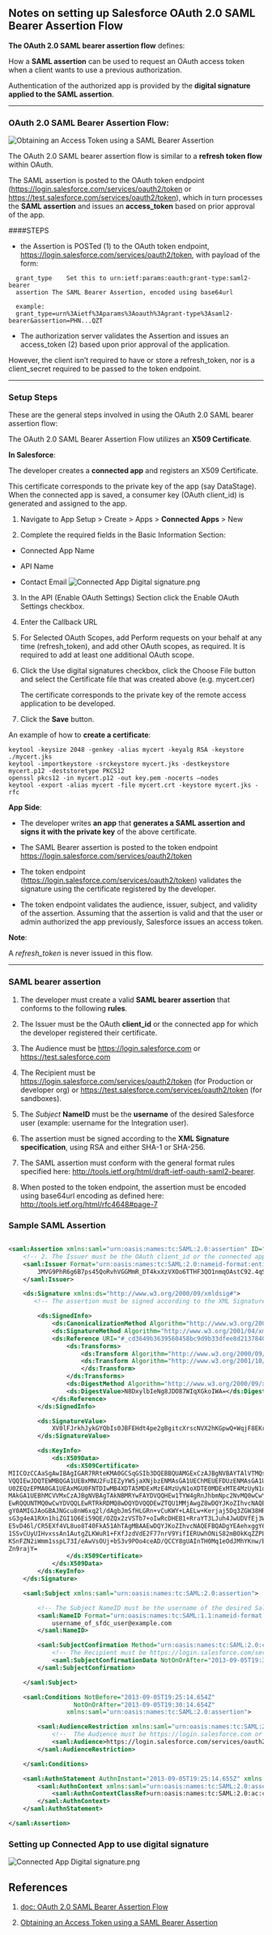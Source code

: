 ## Notes on setting up Salesforce OAuth 2.0 SAML Bearer Assertion Flow









**The OAuth 2.0 SAML bearer assertion flow** defines:

How a **SAML assertion** can be used to request an OAuth access token when a client wants to use a previous authorization.

Authentication of the authorized app is provided by the **digital signature applied to the SAML assertion**.


---------


### OAuth 2.0 SAML Bearer Assertion Flow:

![Obtaining an Access Token using a SAML Bearer Assertion](https://s3.amazonaws.com/dfc-wiki/en/images/0/09/OAuthSAMLBearerAssertionFlow.png)

The OAuth 2.0 SAML bearer assertion flow is similar to a **refresh token flow** within OAuth.

The SAML assertion is posted to the OAuth token endpoint (https://login.salesforce.com/services/oauth2/token or https://test.salesforce.com/services/oauth2/token),
which in turn processes the **SAML assertion** and issues an **access_token** based on prior approval of the app.

####STEPS

 - the Assertion is POSTed (1) to the OAuth token endpoint, https://login.salesforce.com/services/oauth2/token, with payload of the form:

```
  grant_type	Set this to urn:ietf:params:oauth:grant-type:saml2-bearer
  assertion	The SAML Bearer Assertion, encoded using base64url

  example:
  grant_type=urn%3Aietf%3Aparams%3Aoauth%3Agrant-type%3Asaml2-bearer&assertion=PHN...QZT

```
- The authorization server validates the Assertion and issues an access_token (2) based upon prior approval of the application.


However, the client isn’t required to have or store a refresh_token, nor is a client_secret required to be passed to the token endpoint.


----------

### Setup Steps

These are the general steps involved in using the OAuth 2.0 SAML bearer assertion flow:

The OAuth 2.0 SAML Bearer Assertion Flow utilizes an **X509 Certificate**.

**In Salesforce**:

The developer creates a **connected app** and registers an X509 Certificate.

This certificate corresponds to the private key of the app (say DataStage). When the connected app is saved,
 a consumer key (OAuth client_id) is generated and assigned to the app.


1. Navigate to App Setup > Create > Apps > **Connected Apps** > New

2. Complete the required fields in the Basic Information Section:

  - Connected App Name

  - API Name

  - Contact Email
  ![Connected App Digital signature.png](img/connectApp-DigitalCert.png)

3. In the API (Enable OAuth Settings) Section click the Enable OAuth Settings checkbox.

4. Enter the Callback URL

5. For Selected OAuth Scopes, add Perform requests on your behalf at any time (refresh_token), and add other OAuth scopes, as required.  It is required to add at least one additional OAuth scope.

6. Click the Use digital signatures checkbox,
   click the Choose File button and select the Certificate file that was created above (e.g. mycert.cer)

   The certificate corresponds to the private key of the remote access application to be developed.

7. Click the **Save** button.




An example of how to **create a certificate**:
```
keytool -keysize 2048 -genkey -alias mycert -keyalg RSA -keystore ./mycert.jks
keytool -importkeystore -srckeystore mycert.jks -destkeystore mycert.p12 -deststoretype PKCS12
openssl pkcs12 -in mycert.p12 -out key.pem -nocerts –nodes
keytool -export -alias mycert -file mycert.crt -keystore mycert.jks -rfc

```

**App Side**:

- The developer writes **an app** that **generates a SAML assertion and signs it with the private key** of the above certificate.

- The SAML Bearer assertion is posted to the token endpoint https://login.salesforce.com/services/oauth2/token

- The token endpoint (https://login.salesforce.com/services/oauth2/token) validates the signature using
 the certificate registered by the developer.

- The token endpoint validates the audience, issuer, subject, and validity of the assertion.
Assuming that the assertion is valid and that the user or admin authorized the app previously, Salesforce issues an access token.



**Note**:

A *refresh_token* is never issued in this flow.

------
### SAML bearer assertion

1. The developer must create a valid **SAML bearer assertion** that conforms to the following **rules**.

2. The Issuer must be the OAuth **client_id** or the connected app for which the developer registered their certificate.

3. The Audience must be https://login.salesforce.com or https://test.salesforce.com

4. The Recipient must be https://login.salesforce.com/services/oauth2/token (for Production or developer org) or https://test.salesforce.com/services/oauth2/token (for sandboxes).

5. The *Subject* **NameID** must be the **username** of the desired Salesforce user (example: username for the Integration user).

6. The assertion must be signed according to the **XML Signature specification**, using RSA and either SHA-1 or SHA-256.

7. The SAML assertion must conform with the general format rules specified here: http://tools.ietf.org/html/draft-ietf-oauth-saml2-bearer.

8. When posted to the token endpoint, the assertion must be encoded using base64url encoding as defined here: http://tools.ietf.org/html/rfc4648#page-7


### Sample SAML Assertion

```XML

<saml:Assertion xmlns:saml="urn:oasis:names:tc:SAML:2.0:assertion" ID="_cd3649b3639560458bc9d9b33dfee8d21378409114655" IssueInstant="2013-09-05T19:25:14.654Z" Version="2.0">
    <!-- 2. The Issuer must be the OAuth client_id or the connected app for which the developer registered their certificate. -->
    <saml:Issuer Format="urn:oasis:names:tc:SAML:2.0:nameid-format:entity" xmlns:saml="urn:oasis:names:tc:SAML:2.0:assertion">
        3MVG9PhR6g6B7ps45QoRvhVGGMmR_DT4kxXzVXOo6TTHF3QO1nmqOAstC92.4qSUiUeEDcuGV4tmAxyo_fV8j
    </saml:Issuer>

    <ds:Signature xmlns:ds="http://www.w3.org/2000/09/xmldsig#">
       <!-- The assertion must be signed according to the XML Signature specification, using RSA and either SHA-1 or SHA-256. -->

        <ds:SignedInfo>
            <ds:CanonicalizationMethod Algorithm="http://www.w3.org/2001/10/xml-exc-c14n#"/>
            <ds:SignatureMethod Algorithm="http://www.w3.org/2001/04/xmldsig-more#rsa-sha256"/>
            <ds:Reference URI="#_cd3649b3639560458bc9d9b33dfee8d21378409114655">
                <ds:Transforms>
                    <ds:Transform Algorithm="http://www.w3.org/2000/09/xmldsig#enveloped-signature"/>
                    <ds:Transform Algorithm="http://www.w3.org/2001/10/xml-exc-c14n#"><ec:InclusiveNamespaces xmlns:ec="http://www.w3.org/2001/10/xml-exc-c14n#" PrefixList="ds saml"/>
                    </ds:Transform>
                </ds:Transforms>
                <ds:DigestMethod Algorithm="http://www.w3.org/2000/09/xmldsig#sha1"/>
                <ds:DigestValue>N8DxylbIeNg8JDO87WIqXGkoIWA=</ds:DigestValue>
            </ds:Reference>
        </ds:SignedInfo>

        <ds:SignatureValue>
            XV0lFJrkhJykGYQbIs0JBFEHdt4pe2gBgitcXrscNVX2hKGpwQ+WqjF8EKrqV4Q3/Q4KglrXl/6s xJr6WOmxWtIQC4oWhSvVyfag34zQoecZeunEdFSMlnvPtqBVzJu9hJjy/QDqDWfMeWvF9S50Azd0 EhJxz/Ly1i28o4aCXQQ=
        </ds:SignatureValue>

        <ds:KeyInfo>
            <ds:X509Data>
                <ds:X509Certificate>
MIICOzCCAaSgAwIBAgIGAR7RRteKMA0GCSqGSIb3DQEBBQUAMGExCzAJBgNVBAYTAlVTMQswCQYD
VQQIEwJDQTEWMBQGA1UEBxMNU2FuIEZyYW5jaXNjbzENMAsGA1UEChMEUEFDUzENMAsGA1UECxME
U0ZEQzEPMA0GA1UEAxMGU0FNTDIwMB4XDTA5MDExMzE4MzUyN1oXDTE0MDExMTE4MzUyN1owYTEL
MAkGA1UEBhMCVVMxCzAJBgNVBAgTAkNBMRYwFAYDVQQHEw1TYW4gRnJhbmNpc2NvMQ0wCwYDVQQK
EwRQQUNTMQ0wCwYDVQQLEwRTRkRDMQ8wDQYDVQQDEwZTQU1MMjAwgZ8wDQYJKoZIhvcNAQEBBQAD
gY0AMIGJAoGBAJNGcu8nW6xq2l/dAgbJmSfHLGRn+vCuKWY+LAELw+Kerjaj5Dq3ZGW38HR4BmZk
sG3g4eA1RXn1hiZGI1Q6Ei59QE/OZQx2zVSTb7+oIwRcDHEB1+RraYT3LJuh4JwUDVfEj3WgDnTj
E5vD46l/CR5EXf4VL8uo8T40FkA51AhTAgMBAAEwDQYJKoZIhvcNAQEFBQADgYEAehxggY6tBl8x
1SSvCUyUIHvxssAn1AutgZLKWuR1+FXfJzdVdE2F77nrV9YifIERUwhONiS82mBOkKqZZPL1hcKh
KSnFZN2iWmm1sspL73I/eAwVsOUj+bS3v9POo4ceAD/QCCY8gUAInTH0Mq1eOdJMhYKnw/blUyqj
Zn9rajY=
                </ds:X509Certificate>
            </ds:X509Data>
        </ds:KeyInfo>
    </ds:Signature>

    <saml:Subject xmlns:saml="urn:oasis:names:tc:SAML:2.0:assertion">

        <!-- The Subject NameID must be the username of the desired Salesforce user. -->
        <saml:NameID Format="urn:oasis:names:tc:SAML:1.1:nameid-format:unspecified" xmlns:saml="urn:oasis:names:tc:SAML:2.0:assertion">
            username_of_sfdc_user@example.com
        </saml:NameID>

        <saml:SubjectConfirmation Method="urn:oasis:names:tc:SAML:2.0:cm:bearer" xmlns:saml="urn:oasis:names:tc:SAML:2.0:assertion">
            <!-- The Recipient must be https://login.salesforce.com/services/oauth2/token or https://test.salesforce.com/services/oauth2/token. -->
            <saml:SubjectConfirmationData NotOnOrAfter="2013-09-05T19:30:14.654Z" Recipient="https://login.salesforce.com/services/oauth2/token"/>
        </saml:SubjectConfirmation>

    </saml:Subject>

    <saml:Conditions NotBefore="2013-09-05T19:25:14.654Z"
                  NotOnOrAfter="2013-09-05T19:30:14.654Z"
                xmlns:saml="urn:oasis:names:tc:SAML:2.0:assertion">

        <saml:AudienceRestriction xmlns:saml="urn:oasis:names:tc:SAML:2.0:assertion">
            <!--  The Audience must be https://login.salesforce.com or https://test.salesforce.com. -->
            <saml:Audience>https://login.salesforce.com/services/oauth2/token</saml:Audience>
        </saml:AudienceRestriction>

    </saml:Conditions>

    <saml:AuthnStatement AuthnInstant="2013-09-05T19:25:14.655Z" xmlns:saml="urn:oasis:names:tc:SAML:2.0:assertion">
        <saml:AuthnContext xmlns:saml="urn:oasis:names:tc:SAML:2.0:assertion">
            <saml:AuthnContextClassRef>urn:oasis:names:tc:SAML:2.0:ac:classes:unspecified</saml:AuthnContextClassRef>
        </saml:AuthnContext>
    </saml:AuthnStatement>

</saml:Assertion>

```


### Setting up Connected App to use digital signature
![Connected App Digital signature.png](img/connectApp-DigitalCert.png)

## References
1. [doc: OAuth 2.0 SAML Bearer Assertion Flow](https://help.salesforce.com/articleView?id=remoteaccess_oauth_SAML_bearer_flow.htm&language=en&type=0)

2. [Obtaining an Access Token using a SAML Bearer Assertion](https://developer.salesforce.com/page/Digging_Deeper_into_OAuth_2.0_on_Force.com#Obtaining_an_Access_Token_using_a_SAML_Bearer_Assertion)
